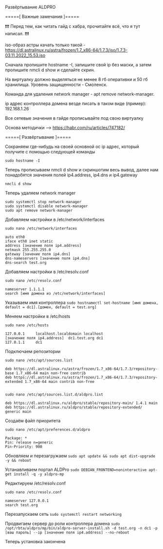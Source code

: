 Развёртывание ALDPRO

=====[ Важные замечания ]=====

❗❗❗
Перед тем, как читать гайд с хабра, прочитайте всё, что я тут написал.
❗❗❗

iso-образ астры качать только такой - https://dl.astralinux.ru/astra/frozen/1.7_x86-64/1.7.3/iso/1.7.3-03.11.2022_15.53.iso

Сначала пропишите hostname -I, запишите свой ip без маски, а затем пропишите nmcli d show и сделайте скрин.

На виртуалку должно выделяться не менее 8 гб оперативки и 50 гб хранилища. Уровень защищенности - Смоленск. 

Команда для удаления network manager - apt remove network-manager.

ip адрес контроллера домена везде писать в таком виде (пример): 192.168.1.26

Все сетевые значения в гайде прописывайте под свою виртуалку

Основа методички --> https://habr.com/ru/articles/747182/

=====[ Развёртывание ]=====

Сохраняем где-нибудь на своей основной ос ip адрес, который получите с помощью следующей команды

```sudo hostname -I```

Теперь прописываем nmcli d show и скриншотим весь вывод, далее нам понадобятся значения полей ip4.address, ip4.dns и ip4.gateway

```nmcli d show```

Теперь удаляем network manager
```
sudo systemctl stop network-manager
sudo systemctl disable network-manager
sudo apt remove network-manager
```

Добавляем настройки в /etc/network/interfaces

```
sudo nano /etc/network/interfaces

auto eth0
iface eth0 inet static
address [значение поля ip4.address]
netmask 255.255.255.0
gateway [зачение поля ip4.dns]
dns-nameservers [значение поля ip4.dns]
dns-search test.org
```

Добавляем настройки в /etc/resolv.conf
```
sudo nano /etc/resolv.conf

nameserver 1.1.1.1
search [имя домена из /etc/network/interfaces]
```

Указываем имя контроллера
```sudo hostnamectl set-hostname [имя домена, default = dc1].[домен, default = test.org]```

Меняем настройки в /etc/hosts
```
sudo nano /etc/hosts

127.0.0.1     localhost.localdomain localhost
[значение поля ip4.address]  dc1.test.org dc1
127.0.1.1     dc1
```

Подключаем репозитории
```
sudo nano /etc/apt/sources.list

deb https://dl.astralinux.ru/astra/frozen/1.7_x86-64/1.7.3/repository-base 1.7_x86-64 main non-free contrib
deb https://dl.astralinux.ru/astra/frozen/1.7_x86-64/1.7.3/repository-extended 1.7_x86-64 main contrib non-free


sudo nano /etc/apt/sources.list.d/aldpro.list

deb https://dl.astralinux.ru/aldpro/stable/repository-main/ 1.4.1 main
deb https://dl.astralinux.ru/aldpro/stable/repository-extended/ generic main
```

Создаём файл приоритета 
```
sudo nano /etc/apt/preferences.d/aldpro

Package: *
Pin: release n=generic
Pin-Priority: 900
```

Обновляем и перезагружаем
```sudo apt update && sudo apt dist-upgrade -y && reboot```

Устанавливаем портал ALDPro
```sudo DEBIAN_FRONTEND=noninteractive apt-get install -q -y aldpro-mp```

Редактируем /etc/resolv.conf
```
sudo nano /etc/resolv.conf

nameserver 127.0.0.1
search test.org
```

Перезапускаем сеть
```sudo systemctl restart networking```

Продвигаем сервер до роли контроллера домена
```sudo /opt/rbta/aldpro/mp/bin/aldpro-server-install.sh -d test.org -n dc1 -p [ваш пароль] --ip [значение поля ip4.address] --no-reboot```

Теперь установка закончена
